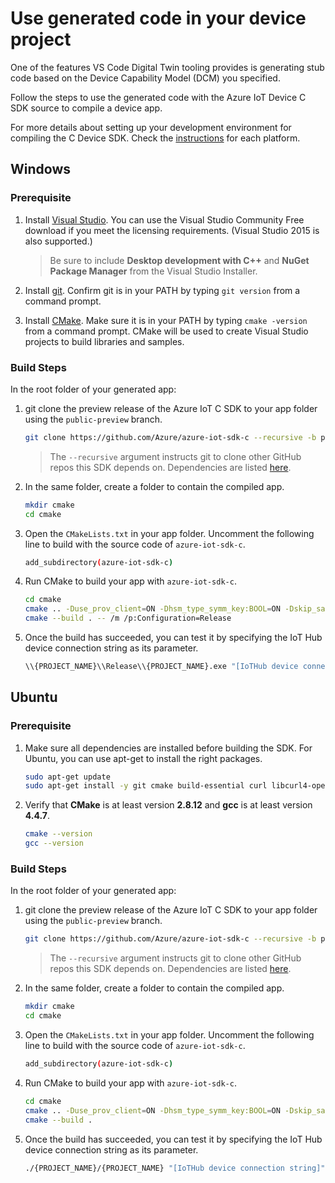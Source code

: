 # Use generated code in your device project

One of the features VS Code Digital Twin tooling provides is generating stub code based on the Device Capability Model (DCM) you specified.

Follow the steps to use the generated code with the Azure IoT Device C SDK source to compile a device app.

For more details about setting up your development environment for compiling the C Device SDK. Check the [instructions](https://github.com/Azure/azure-iot-sdk-c/blob/master/iothub_client/readme.md#compiling-the-c-device-sdk) for each platform.

## Windows

### Prerequisite
1. Install [Visual Studio](https://www.visualstudio.com/downloads/). You can use the Visual Studio Community Free download if you meet the licensing requirements. (Visual Studio 2015 is also supported.)

    > Be sure to include **Desktop development with C++** and **NuGet Package Manager** from the Visual Studio Installer.

1. Install [git](http://www.git-scm.com/). Confirm git is in your PATH by typing `git version` from a command prompt.

1. Install [CMake](https://cmake.org/). Make sure it is in your PATH by typing `cmake -version` from a command prompt. CMake will be used to create Visual Studio projects to build libraries and samples.

### Build Steps
In the root folder of your generated app:
1.  git clone the preview release of the Azure IoT C SDK to your app folder using the `public-preview` branch.
    ```bash
    git clone https://github.com/Azure/azure-iot-sdk-c --recursive -b public-preview
    ```
    > The `--recursive` argument instructs git to clone other GitHub repos this SDK depends on. Dependencies are listed [here](https://github.com/Azure/azure-iot-sdk-c/blob/master/.gitmodules).

1. In the same folder, create a folder to contain the compiled app.
    ```bash
    mkdir cmake
    cd cmake
    ```

1. Open the `CMakeLists.txt` in your app folder. Uncomment the following line to build with the source code of `azure-iot-sdk-c`.
    ```bash
    add_subdirectory(azure-iot-sdk-c)
    ```

1. Run CMake to build your app with `azure-iot-sdk-c`.
    ```bash
    cd cmake
    cmake .. -Duse_prov_client=ON -Dhsm_type_symm_key:BOOL=ON -Dskip_samples:BOOL=ON
    cmake --build . -- /m /p:Configuration=Release
    ```

1. Once the build has succeeded, you can test it by specifying the IoT Hub device connection string as its parameter.
    ```bash
    \\{PROJECT_NAME}\\Release\\{PROJECT_NAME}.exe "[IoTHub device connection string]"
    ```

## Ubuntu

### Prerequisite
1. Make sure all dependencies are installed before building the SDK. For Ubuntu, you can use apt-get to install the right packages.
    ```bash
    sudo apt-get update
    sudo apt-get install -y git cmake build-essential curl libcurl4-openssl-dev libssl-dev uuid-dev
    ```

1. Verify that **CMake** is at least version **2.8.12** and **gcc** is at least version **4.4.7**.
    ```bash
    cmake --version
    gcc --version
    ```

### Build Steps
In the root folder of your generated app:
1.  git clone the preview release of the Azure IoT C SDK to your app folder using the `public-preview` branch.
    ```bash
    git clone https://github.com/Azure/azure-iot-sdk-c --recursive -b public-preview
    ```
    > The `--recursive` argument instructs git to clone other GitHub repos this SDK depends on. Dependencies are listed [here](https://github.com/Azure/azure-iot-sdk-c/blob/master/.gitmodules).

1. In the same folder, create a folder to contain the compiled app.
    ```bash
    mkdir cmake
    cd cmake
    ```

1. Open the `CMakeLists.txt` in your app folder. Uncomment the following line to build with the source code of `azure-iot-sdk-c`.
    ```bash
    add_subdirectory(azure-iot-sdk-c)
    ```

1. Run CMake to build your app with `azure-iot-sdk-c`.
    ```bash
    cd cmake
    cmake .. -Duse_prov_client=ON -Dhsm_type_symm_key:BOOL=ON -Dskip_samples:BOOL=ON
    cmake --build .
    ```

1. Once the build has succeeded, you can test it by specifying the IoT Hub device connection string as its parameter.
    ```bash
    ./{PROJECT_NAME}/{PROJECT_NAME} "[IoTHub device connection string]"
    ```